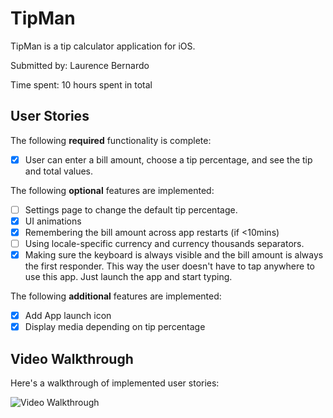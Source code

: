 # TipMan

TipMan is a tip calculator application for iOS.

Submitted by: Laurence Bernardo

Time spent: 10 hours spent in total

## User Stories

The following **required** functionality is complete:

* [x] User can enter a bill amount, choose a tip percentage, and see the tip and total values.

The following **optional** features are implemented:
* [ ] Settings page to change the default tip percentage.
* [x] UI animations
* [x] Remembering the bill amount across app restarts (if <10mins)
* [ ] Using locale-specific currency and currency thousands separators.
* [x] Making sure the keyboard is always visible and the bill amount is always the first responder. This way the user doesn't have to tap anywhere to use this app. Just launch the app and start typing.

The following **additional** features are implemented:

- [x] Add App launch icon
- [x] Display media depending on tip percentage

## Video Walkthrough 

Here's a walkthrough of implemented user stories:

<img src='http://g.recordit.co/bdUkSDivK5.gif' title='Video Walkthrough' width='' alt='Video Walkthrough' />
